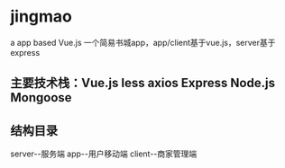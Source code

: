 # jingmao
a app based Vue.js
一个简易书城app，app/client基于vue.js，server基于express

## 主要技术栈：Vue.js less axios Express Node.js Mongoose

## 结构目录
server--服务端
app--用户移动端
client--商家管理端
